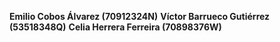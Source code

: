 **Emilio Cobos Álvarez (70912324N)**
**Víctor Barrueco Gutiérrez (53518348Q)**
**Celia Herrera Ferreira (70898376W)**
